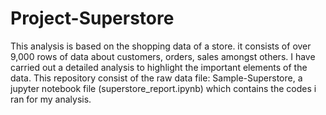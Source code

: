 # Project-Superstore
This analysis is based on the shopping data of a store. it consists of over 9,000 rows of data about customers, orders, sales amongst others. I have carried out a detailed analysis to highlight the important elements of the data.
This repository consist of the raw data file: Sample-Superstore, a jupyter notebook file (superstore_report.ipynb) which contains the codes i ran for my analysis.
